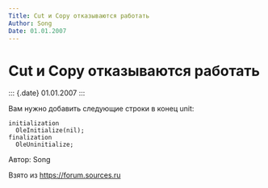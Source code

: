 ```yaml
---
Title: Cut и Copy отказываются работать
Author: Song
Date: 01.01.2007
---
```



Cut и Copy отказываются работать
================================

::: {.date}
01.01.2007
:::

Вам нужно добавить следующие строки в конец unit:

    initialization
      OleInitialize(nil);
    finalization
      OleUninitialize;

Автор: Song

Взято из <https://forum.sources.ru>
